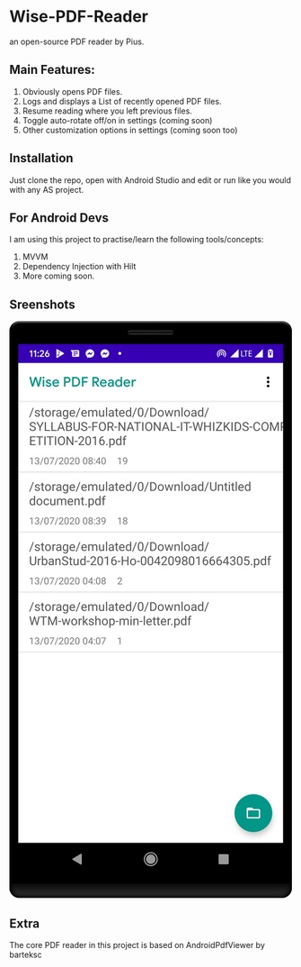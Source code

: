 # Wise-PDF-Reader
an open-source PDF reader by Pius.

## Main Features:
1. Obviously opens PDF files.
2. Logs and displays a List of recently opened PDF files.
3. Resume reading where you left previous files.
4. Toggle auto-rotate off/on in settings (coming soon)
5. Other customization options in settings (coming soon too)

## Installation
Just clone the repo, open with Android Studio and edit or run like you would with any AS project.

## For Android Devs
I am using this project to practise/learn the following tools/concepts:
1. MVVM
2. Dependency Injection with Hilt
3. More coming soon.

## Sreenshots
![Home](/device-2020-09-02-112652.png?raw=true)

## Extra
The core PDF reader in this project is based on <a hreff="https://github.com/barteksc/AndroidPdfViewer">AndroidPdfViewer</a> by barteksc
